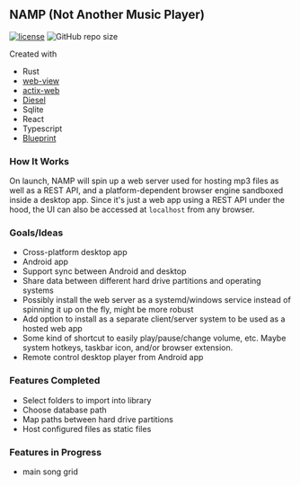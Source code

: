 ## NAMP (Not Another Music Player)
[![license](https://img.shields.io/github/license/aschey/NAMP)](https://github.com/aschey/NAMP/blob/master/LICENSE)
![GitHub repo size](https://img.shields.io/github/repo-size/aschey/NAMP)

Created with 
- Rust
- [web-view](https://github.com/Boscop/web-view)
- [actix-web](https://github.com/actix/actix-web)
- [Diesel](https://github.com/diesel-rs/diesel)
- Sqlite
- React
- Typescript
- [Blueprint](https://github.com/palantir/blueprint)

### How It Works
On launch, NAMP will spin up a web server used for hosting mp3 files as well as a REST API, and a platform-dependent browser engine sandboxed inside a desktop app.
Since it's just a web app using a REST API under the hood, the UI can also be accessed at `localhost` from any browser.

### Goals/Ideas
- Cross-platform desktop app
- Android app
- Support sync between Android and desktop
- Share data between different hard drive partitions and operating systems
- Possibly install the web server as a systemd/windows service instead of spinning it up on the fly, might be more robust
- Add option to install as a separate client/server system to be used as a hosted web app
- Some kind of shortcut to easily play/pause/change volume, etc. Maybe system hotkeys, taskbar icon, and/or browser extension.
- Remote control desktop player from Android app

### Features Completed
- Select folders to import into library
- Choose database path
- Map paths between hard drive partitions
- Host configured files as static files

### Features in Progress
- main song grid
